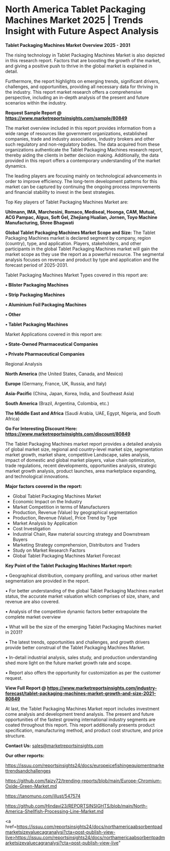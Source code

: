 # North America Tablet Packaging Machines Market 2025 | Trends Insight with Future Aspect Analysis

<Strong> Tablet Packaging Machines Market Overview 2025 - 2031</strong>

The rising technology in Tablet Packaging Machines Market is also depicted in this research report. Factors that are boosting the growth of the market, and giving a positive push to thrive in the global market is explained in detail.

Furthermore, the report highlights on emerging trends, significant drivers, challenges, and opportunities, providing all necessary data for thriving in the industry. This report market research offers a comprehensive perspective, including an in-depth analysis of the present and future scenarios within the industry.

<strong>Request Sample Report @ <a href=https://www.marketreportsinsights.com/sample/80849>https://www.marketreportsinsights.com/sample/80849</a></strong>

The market overview included in this report provides information from a wide range of resources like government organizations, established companies, trade and industry associations, industry brokers and other such regulatory and non-regulatory bodies. The data acquired from these organizations authenticate the Tablet Packaging Machines research report, thereby aiding the clients in better decision making. Additionally, the data provided in this report offers a contemporary understanding of the market dynamics.

The leading players are focusing mainly on technological advancements in order to improve efficiency. The long-term development patterns for this market can be captured by continuing the ongoing process improvements and financial stability to invest in the best strategies.

Top Key players of Tablet Packaging Machines Market are:

<strong>Uhlmann, IMA, Marchesini, Romaco, Mediseal, Hoonga, CAM, Mutual, ACG Pampac, Algus, Soft Gel, Zhejiang Hualian, Jornen, Toyo Machine Manufacturing, Shree Bhagwati</strong>

<strong><b>Global Tablet Packaging Machines Market Scope and Size:</b></strong>
The Tablet Packaging Machines market is declared segment by company, region (country), type, and application. Players, stakeholders, and other participants in the global Tablet Packaging Machines market will gain the market scope as they use the report as a powerful resource. The segmental analysis focuses on revenue and product by type and application and the forecast period of 2025-2031.

Tablet Packaging Machines Market Types covered in this report are:

<strong>• Blister Packaging Machines

• Strip Packaging Machines

• Aluminium Foil Packaging Machines

• Other

• Tablet Packaging Machines</strong>

Market Applications covered in this report are:

<strong>• State-Owned Pharmaceutical Companies

• Private Pharmaceutical Companies</strong> 

Regional Analysis

<strong>North America</strong> (the United States, Canada, and Mexico)

<strong>Europe</strong> (Germany, France, UK, Russia, and Italy)

<strong>Asia-Pacific</strong> (China, Japan, Korea, India, and Southeast Asia)

<strong>South America</strong> (Brazil, Argentina, Colombia, etc.)

<strong>The Middle East and Africa</strong> (Saudi Arabia, UAE, Egypt, Nigeria, and South Africa)

<strong>Go For Interesting Discount Here: <a href=https://www.marketreportsinsights.com/discount/80849>https://www.marketreportsinsights.com/discount/80849</a></strong>

The Tablet Packaging Machines market report provides a detailed analysis of global market size, regional and country-level market size, segmentation market growth, market share, competitive Landscape, sales analysis, impact of domestic and global market players, value chain optimization, trade regulations, recent developments, opportunities analysis, strategic market growth analysis, product launches, area marketplace expanding, and technological innovations.

<strong><b>Major factors covered in the report:</b></strong>
<ul>
  <li>Global Tablet Packaging Machines Market </li>
  <li>Economic Impact on the Industry</li>
  <li>Market Competition in terms of Manufacturers</li>
  <li>Production, Revenue (Value) by geographical segmentation</li>
  <li>Production, Revenue (Value), Price Trend by Type</li>
  <li>Market Analysis by Application</li>
  <li>Cost Investigation</li>
  <li>Industrial Chain, Raw material sourcing strategy and Downstream Buyers</li>
  <li>Marketing Strategy comprehension, Distributors and Traders</li>
  <li>Study on Market Research Factors</li>
  <li>Global Tablet Packaging Machines Market Forecast</li>
</ul>

<strong><b>Key Point of the Tablet Packaging Machines Market report:</b></strong>

• Geographical distribution, company profiling, and various other market segmentation are provided in the report.

• For better understanding of the global Tablet Packaging Machines market status, the accurate market valuation which comprises of size, share, and revenue are also covered.

• Analysis of the competitive dynamic factors better extrapolate the complete market overview

• What will be the size of the emerging Tablet Packaging Machines market in 2031?

• The latest trends, opportunities and challenges, and growth drivers provide better construal of the Tablet Packaging Machines Market.

• In-detail industrial analysis, sales study, and production understanding shed more light on the future market growth rate and scope.

• Report also offers the opportunity for customization as per the customer request.

<strong><b>View Full Report @ <a href=https://www.marketreportsinsights.com/industry-forecast/tablet-packaging-machines-market-growth-and-size-2021-80849>https://www.marketreportsinsights.com/industry-forecast/tablet-packaging-machines-market-growth-and-size-2021-80849</a></b></strong>


At last, the Tablet Packaging Machines Market report includes investment come analysis and development trend analysis. The present and future opportunities of the fastest growing international industry segments are coated throughout this report. This report additionally presents product specification, manufacturing method, and product cost structure, and price structure.

<strong>Contact Us:</strong>
sales@marketreportsinsights.com

<strong>Our other reports:</strong>

<a href=https://issuu.com/reportsinsights24/docs/europeicefishingequipmentmarkettrendsandchallenges>https://issuu.com/reportsinsights24/docs/europeicefishingequipmentmarkettrendsandchallenges</a>

<a href=https://github.com/faizy72/trending-reports/blob/main/Europe-Chromium-Oxide-Green-Market.md>https://github.com/faizy72/trending-reports/blob/main/Europe-Chromium-Oxide-Green-Market.md</a>

<a href=https://tanomuno.com/illust/547574>https://tanomuno.com/illust/547574</a>

<a href=https://github.com/Hindavi23/REPORTSINSIGHTS/blob/main/North-America-Shellfish-Processing-Line-Market.md>https://github.com/Hindavi23/REPORTSINSIGHTS/blob/main/North-America-Shellfish-Processing-Line-Market.md</a>

<a href=https://issuu.com/reportsinsights24/docs/northamericaabsorbentpadmarketsizevaluecagranalysi?cta=post-publish-view-live>https://issuu.com/reportsinsights24/docs/northamericaabsorbentpadmarketsizevaluecagranalysi?cta=post-publish-view-live</a>"
